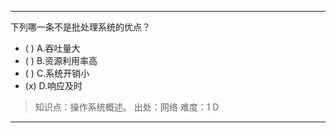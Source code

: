 ---
下列哪一条不是批处理系统的优点？
- ( ) A.吞吐量大 
- ( ) B.资源利用率高 
- ( ) C.系统开销小 
- (x) D.响应及时

> 知识点：操作系统概述。
> 出处：网络
> 难度：1
> D

---